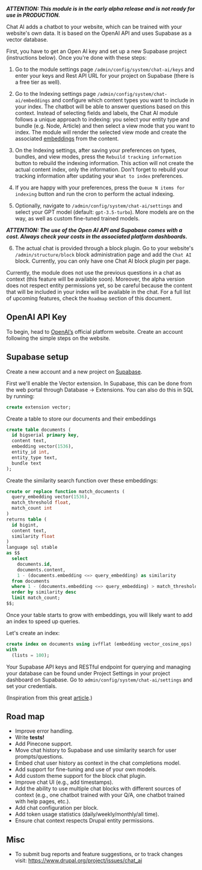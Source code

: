 
___ATTENTION: This module is in the early alpha release and is not ready for use in PRODUCTION.___

Chat AI adds a chatbot to your website, which can be trained with your website's own data. It is based on the OpenAI API and uses Supabase as a vector database.

First, you have to get an Open AI key and set up a new Supabase project (instructions below). Once you're done with these steps:

1. Go to the module settings page `/admin/config/system/chat-ai/keys` and enter your keys and Rest API URL for your project on Supabase (there is a free tier as well).

2. Go to the Indexing settings page `/admin/config/system/chat-ai/embeddings` and configure which content types you want to include in your index. The chatbot will be able to answer questions based on this context. Instead of selecting fields and labels, the Chat AI module follows a unique approach to indexing: you select your entity type and bundle (e.g. Node, Article) and then select a view mode that you want to index. The module will render the selected view mode and create the associated [embeddings](https://platform.openai.com/docs/guides/embeddings) from the content.

3. On the Indexing settings, after saving your preferences on types, bundles, and view modes, press the `Rebuild tracking information` button to rebuild the indexing information. This action will not create the actual content index, only the information. Don't forget to rebuild your tracking information after updating your `What to index` preferences.

4. If you are happy with your preferences, press the `Queue N items for indexing` button and run the cron to perform the actual indexing.

5. Optionally, navigate to `/admin/config/system/chat-ai/settings` and select your GPT model (default: `gpt-3.5-turbo`). More models are on the way, as well as custom fine-tuned trained models.

___ATTENTION: The use of the Open AI API and Supabase comes with a cost. Always check your costs in the associated platform dashboards.___

6. The actual chat is provided through a block plugin. Go to your website's `/admin/structure/block` block administration page and add the `Chat AI` block. Currently, you can only have one Chat AI block plugin per page.

Currently, the module does not use the previous questions in a chat as context (this feature will be available soon). Moreover, the alpha version does not respect entity permissions yet, so be careful because the content that will be included in your index will be available in the chat. For a full list of upcoming features, check the `Roadmap` section of this document.

## OpenAI API Key

To begin, head to [OpenAI’s](https://platform.openai.com) official platform website. Create an account following the simple steps on the website.

## Supabase setup

Create a new account and a new project on [Supabase](https://supabase.com).

First we'll enable the Vector extension. In Supabase, this can be done from the web portal through Database → Extensions. You can also do this in SQL by running:

```sql
create extension vector;
```

Create a table to store our documents and their embeddings

```sql
create table documents (
  id bigserial primary key,
  content text,
  embedding vector(1536),
  entity_id int,
  entity_type text,
  bundle text
);
```

Create the similarity search function over these embeddings:

```sql
create or replace function match_documents (
  query_embedding vector(1536),
  match_threshold float,
  match_count int
)
returns table (
  id bigint,
  content text,
  similarity float
)
language sql stable
as $$
  select
    documents.id,
    documents.content,
    1 - (documents.embedding <=> query_embedding) as similarity
  from documents
  where 1 - (documents.embedding <=> query_embedding) > match_threshold
  order by similarity desc
  limit match_count;
$$;
```
Once your table starts to grow with embeddings, you will likely want to add an index to speed up queries.

Let's create an index:

```sql
create index on documents using ivfflat (embedding vector_cosine_ops)
with
  (lists = 100);
```

Your Supabase API keys and RESTful endpoint for querying and managing your database can be found under Project Settings in your project dashboard on Supabase. Go to `admin/config/system/chat-ai/settings` and set your credentials.

(Inspiration from this great [article](https://supabase.com/blog/openai-embeddings-postgres-vector).)

## Road map

- Improve error handling.
- Write **tests!**
- Add Pinecone support.
- Move chat history to Supabase and use similarity search for user prompts/questions.
- Embed chat user history as context in the chat completions model.
- Add support for fine-tuning and use of your own models.
- Add custom theme support for the block chat plugin.
- Improve chat UI (e.g., add timestamps).
- Add the ability to use multiple chat blocks with different sources of context (e.g., one chatbot trained with your Q/A, one chatbot trained with help pages, etc.).
- Add chat configuration per block.
- Add token usage statistics (daily/weekly/monthly/all time).
- Ensure chat context respects Drupal entity permissions.

## Misc

* To submit bug reports and feature suggestions, or to track changes visit:
https://www.drupal.org/project/issues/chat_ai